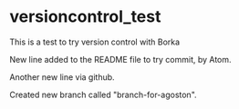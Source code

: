 # versioncontrol_test
This is a test to try version control with Borka

New line added to the README file to try commit, by Atom.

Another new line via github.

Created new branch called "branch-for-agoston".
